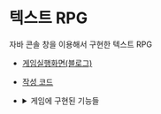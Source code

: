 # 텍스트 RPG
자바 콘솔 창을 이용해서 구현한 텍스트 RPG</br>

- [게임실행화면(블로그)](https://crupy.tistory.com/80)
- [작성 코드](https://github.com/crupy/Personal_Project/blob/master/Java/Game/TextAdventure/src/tutorials/Main.java)
-  <details>
    <summary>게임에 구현된 기능들</summary>
    <div markdown="1">
        
    1. **적에 관련되서 구현된 기능**

        - 적의 종류
        - 적의 HP
        - 적이 주는 경험치
        - 물약 드롭율
        - 적이 주는 데미지
        </br>
      
    2. **캐릭터에 관련되서 구현된 기능**
        - 나의 HP
        - 나의 레벨
        - 획득 경험치
        - 나의 현재 경험치
        - 물약 갯수
        - 물약 회복량
        - 방어율
        - 내가 주는 데미지
        </br>
      
    3. **게임에 관련된 기능**
        - 공격
        - 방어
        - 물약으로 인한 HP회복
        - 도망가기
        - 내 상태창 보기
        - HP가 없을 때
        - 레벨 업
        - 던전 탈출
        - 던전 계속 진행
      
        </div>
        </details>


